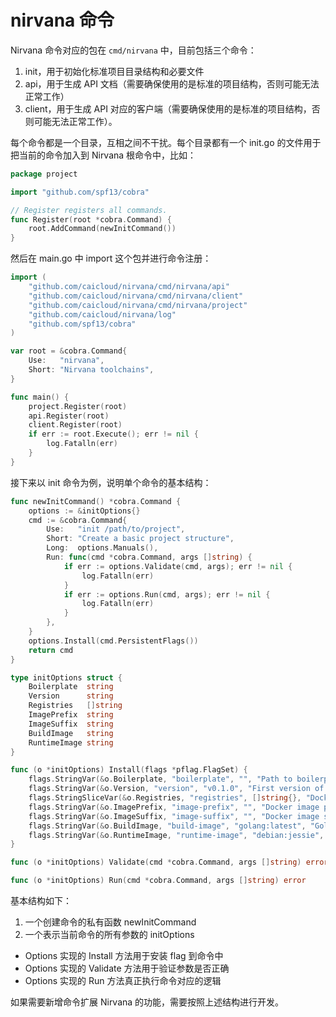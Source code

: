 # nirvana 命令

Nirvana 命令对应的包在 `cmd/nirvana` 中，目前包括三个命令：
1. init，用于初始化标准项目目录结构和必要文件
2. api，用于生成 API 文档（需要确保使用的是标准的项目结构，否则可能无法正常工作）
3. client，用于生成 API 对应的客户端（需要确保使用的是标准的项目结构，否则可能无法正常工作）。

每个命令都是一个目录，互相之间不干扰。每个目录都有一个 init.go 的文件用于把当前的命令加入到 Nirvana 根命令中，比如：
```go
package project

import "github.com/spf13/cobra"

// Register registers all commands.
func Register(root *cobra.Command) {
	root.AddCommand(newInitCommand())
}
```
然后在 main.go 中 import 这个包并进行命令注册：
```go
import (
	"github.com/caicloud/nirvana/cmd/nirvana/api"
	"github.com/caicloud/nirvana/cmd/nirvana/client"
	"github.com/caicloud/nirvana/cmd/nirvana/project"
	"github.com/caicloud/nirvana/log"
	"github.com/spf13/cobra"
)

var root = &cobra.Command{
	Use:   "nirvana",
	Short: "Nirvana toolchains",
}

func main() {
	project.Register(root)
	api.Register(root)
	client.Register(root)
	if err := root.Execute(); err != nil {
		log.Fatalln(err)
	}
}
```

接下来以 init 命令为例，说明单个命令的基本结构：
```go
func newInitCommand() *cobra.Command {
	options := &initOptions{}
	cmd := &cobra.Command{
		Use:   "init /path/to/project",
		Short: "Create a basic project structure",
		Long:  options.Manuals(),
		Run: func(cmd *cobra.Command, args []string) {
			if err := options.Validate(cmd, args); err != nil {
				log.Fatalln(err)
			}
			if err := options.Run(cmd, args); err != nil {
				log.Fatalln(err)
			}
		},
	}
	options.Install(cmd.PersistentFlags())
	return cmd
}

type initOptions struct {
	Boilerplate  string
	Version      string
	Registries   []string
	ImagePrefix  string
	ImageSuffix  string
	BuildImage   string
	RuntimeImage string
}

func (o *initOptions) Install(flags *pflag.FlagSet) {
	flags.StringVar(&o.Boilerplate, "boilerplate", "", "Path to boilerplate")
	flags.StringVar(&o.Version, "version", "v0.1.0", "First version of the project")
	flags.StringSliceVar(&o.Registries, "registries", []string{}, "Docker image registries")
	flags.StringVar(&o.ImagePrefix, "image-prefix", "", "Docker image prefix")
	flags.StringVar(&o.ImageSuffix, "image-suffix", "", "Docker image suffix")
	flags.StringVar(&o.BuildImage, "build-image", "golang:latest", "Golang image for building the project")
	flags.StringVar(&o.RuntimeImage, "runtime-image", "debian:jessie", "Docker base image for running the project")
}

func (o *initOptions) Validate(cmd *cobra.Command, args []string) error

func (o *initOptions) Run(cmd *cobra.Command, args []string) error
```
基本结构如下：
1. 一个创建命令的私有函数 newInitCommand
1. 一个表示当前命令的所有参数的 initOptions
  - Options 实现的 Install 方法用于安装 flag 到命令中
  - Options 实现的 Validate 方法用于验证参数是否正确
  - Options 实现的 Run 方法真正执行命令对应的逻辑

如果需要新增命令扩展 Nirvana 的功能，需要按照上述结构进行开发。
